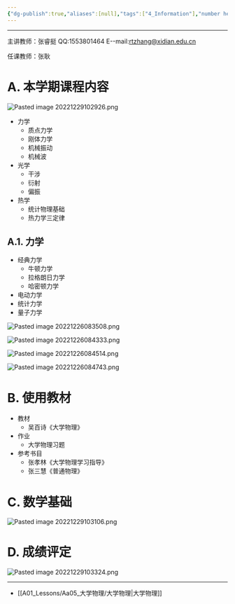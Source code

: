 ```yaml
---
{"dg-publish":true,"aliases":[null],"tags":["4_Information"],"number headings":"auto, first-level 1, max 6, A.1.","Created-Date":"2022-12-26 08:03:41","Modified-Date":"2024-04-18 11:53:29","permalink":"/A01_Lessons/Aa05_大学物理/大学物理-课程框架和课外学习资料/","dgPassFrontmatter":true}
---
```





---
主讲教师：张睿挺
QQ:1553801464
E--mail:rtzhang@xidian.edu.cn

任课教师：张耿

# A. 本学期课程内容

![Pasted image 20221229102926.png](/img/user/Z02_ObFiles/Attachments/Pasted%20image%2020221229102926.png)



- 力学
	- 质点力学
	- 刚体力学
	- 机械振动
	- 机械波
- 光学
	- 干涉
	- 衍射
	- 偏振
- 热学
	- 统计物理基础
	- 热力学三定律


## A.1. 力学

- 经典力学
	- 牛顿力学
	- 拉格朗日力学
	- 哈密顿力学
- 电动力学
- 统计力学
- 量子力学


![Pasted image 20221226083508.png](/img/user/Z02_ObFiles/Attachments/Pasted%20image%2020221226083508.png)


![Pasted image 20221226084333.png](/img/user/Z02_ObFiles/Attachments/Pasted%20image%2020221226084333.png)

![Pasted image 20221226084514.png](/img/user/Z02_ObFiles/Attachments/Pasted%20image%2020221226084514.png)


![Pasted image 20221226084743.png](/img/user/Z02_ObFiles/Attachments/Pasted%20image%2020221226084743.png)




# B. 使用教材


- 教材
	- 吴百诗《大学物理》
- 作业
	- 大学物理习题
- 参考书目
	- 张孝林《大学物理学习指导》
	- 张三慧《普通物理》




# C. 数学基础


![Pasted image 20221229103106.png](/img/user/Z02_ObFiles/Attachments/Pasted%20image%2020221229103106.png)


# D. 成绩评定

![Pasted image 20221229103324.png](/img/user/Z02_ObFiles/Attachments/Pasted%20image%2020221229103324.png)



---

- [[A01_Lessons/Aa05_大学物理/大学物理\|大学物理]]